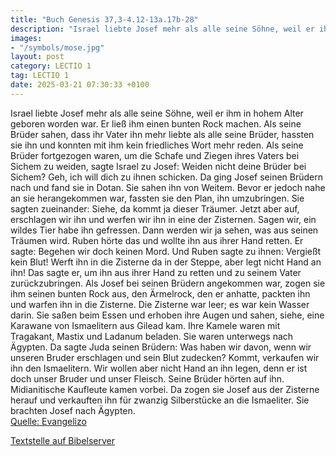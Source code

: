 ```yaml
---
title: "Buch Genesis 37,3-4.12-13a.17b-28"
description: "Israel liebte Josef mehr als alle seine Söhne, weil er ihm in hohem Alter geboren worden war. Er ließ ihm einen bunten Rock machen. Als seine Brüder sahen, dass ihr Vater ihn mehr liebte als alle seine Brüder, hassten sie ihn und konnten mit ihm kein friedliches Wort mehr reden. ...."
images:
- "/symbols/mose.jpg"
layout: post
category: LECTIO 1
tag: LECTIO 1
date: 2025-03-21 07:30:33 +0100
---
```

Israel liebte Josef mehr als alle seine Söhne, weil er ihm in hohem Alter geboren worden war. Er ließ ihm einen bunten Rock machen.
Als seine Brüder sahen, dass ihr Vater ihn mehr liebte als alle seine Brüder, hassten sie ihn und konnten mit ihm kein friedliches Wort mehr reden.
Als seine Brüder fortgezogen waren, um die Schafe und Ziegen ihres Vaters bei Sichem zu weiden,
sagte Israel zu Josef: Weiden nicht deine Brüder bei Sichem? Geh, ich will dich zu ihnen schicken.<!--more-->
Da ging Josef seinen Brüdern nach und fand sie in Dotan.
Sie sahen ihn von Weitem. Bevor er jedoch nahe an sie herangekommen war, fassten sie den Plan, ihn umzubringen.
Sie sagten zueinander: Siehe, da kommt ja dieser Träumer.
Jetzt aber auf, erschlagen wir ihn und werfen wir ihn in eine der Zisternen. Sagen wir, ein wildes Tier habe ihn gefressen. Dann werden wir ja sehen, was aus seinen Träumen wird.
Ruben hörte das und wollte ihn aus ihrer Hand retten. Er sagte: Begehen wir doch keinen Mord.
Und Ruben sagte zu ihnen: Vergießt kein Blut! Werft ihn in die Zisterne da in der Steppe, aber legt nicht Hand an ihn! Das sagte er, um ihn aus ihrer Hand zu retten und zu seinem Vater zurückzubringen.
Als Josef bei seinen Brüdern angekommen war, zogen sie ihm seinen bunten Rock aus, den Ärmelrock, den er anhatte,
packten ihn und warfen ihn in die Zisterne. Die Zisterne war leer; es war kein Wasser darin.
Sie saßen beim Essen und erhoben ihre Augen und sahen, siehe, eine Karawane von Ismaelitern aus Gilead kam. Ihre Kamele waren mit Tragakant, Mastix und Ladanum beladen. Sie waren unterwegs nach Ägypten.
Da sagte Juda seinen Brüdern: Was haben wir davon, wenn wir unseren Bruder erschlagen und sein Blut zudecken?
Kommt, verkaufen wir ihn den Ismaelitern. Wir wollen aber nicht Hand an ihn legen, denn er ist doch unser Bruder und unser Fleisch. Seine Brüder hörten auf ihn.
Midianitische Kaufleute kamen vorbei. Da zogen sie Josef aus der Zisterne herauf und verkauften ihn für zwanzig Silberstücke an die Ismaeliter. Sie brachten Josef nach Ägypten.<br>
[Quelle: Evangelizo](https://evangeliumtagfuertag.org/DE/gospel)

[Textstelle auf Bibelserver](https://www.bibleserver.com/EU/1.Mose37,3-4.12-13a.17b-28)
